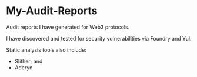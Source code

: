 # My-Audit-Reports
Audit reports I have generated for Web3 protocols. 

I have discovered and tested for security vulnerabilities via Foundry and Yul.

Static analysis tools also include:
- Slither; and
- Aderyn
